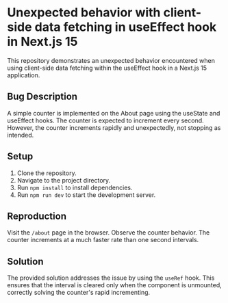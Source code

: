 # Unexpected behavior with client-side data fetching in useEffect hook in Next.js 15

This repository demonstrates an unexpected behavior encountered when using client-side data fetching within the useEffect hook in a Next.js 15 application.

## Bug Description

A simple counter is implemented on the About page using the useState and useEffect hooks.  The counter is expected to increment every second. However, the counter increments rapidly and unexpectedly, not stopping as intended.

## Setup

1.  Clone the repository.
2.  Navigate to the project directory.
3.  Run `npm install` to install dependencies.
4.  Run `npm run dev` to start the development server.

## Reproduction

Visit the `/about` page in the browser.  Observe the counter behavior.  The counter increments at a much faster rate than one second intervals.

## Solution

The provided solution addresses the issue by using the `useRef` hook.  This ensures that the interval is cleared only when the component is unmounted, correctly solving the counter's rapid incrementing.